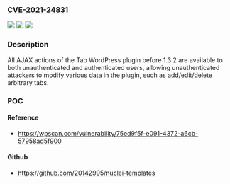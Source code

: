 ### [CVE-2021-24831](https://cve.mitre.org/cgi-bin/cvename.cgi?name=CVE-2021-24831)
![](https://img.shields.io/static/v1?label=Product&message=Tab%20%E2%80%93%20Accordion%2C%20FAQ&color=blue)
![](https://img.shields.io/static/v1?label=Version&message=1.3.2%3C%201.3.2%20&color=brighgreen)
![](https://img.shields.io/static/v1?label=Vulnerability&message=CWE-862%20Missing%20Authorization&color=brighgreen)

### Description

All AJAX actions of the Tab WordPress plugin before 1.3.2 are available to both unauthenticated and authenticated users, allowing unauthenticated attackers to modify various data in the plugin, such as add/edit/delete arbitrary tabs.

### POC

#### Reference
- https://wpscan.com/vulnerability/75ed9f5f-e091-4372-a6cb-57958ad5f900

#### Github
- https://github.com/20142995/nuclei-templates

